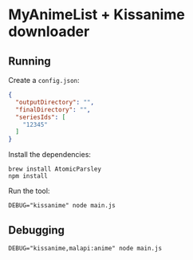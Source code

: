 # MyAnimeList + Kissanime downloader

## Running

Create a `config.json`:

```json
{
  "outputDirectory": "",
  "finalDirectory": "",
  "seriesIds": [
    "12345"
  ]
}
```

Install the dependencies:

```
brew install AtomicParsley
npm install
```

Run the tool:

```
DEBUG="kissanime" node main.js
```

## Debugging

```
DEBUG="kissanime,malapi:anime" node main.js
```
